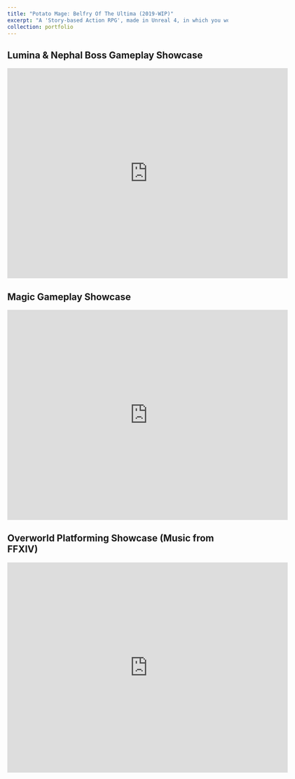 ```yaml
---
title: "Potato Mage: Belfry Of The Ultima (2019-WIP)"
excerpt: "A 'Story-based Action RPG', made in Unreal 4, in which you work for the God Of The Dead and traverse the Underworld!<br/><img src='/images/PotatoBelfry/pot_img_000.png'>"
collection: portfolio
---
```

Lumina & Nephal Boss Gameplay Showcase
------
<iframe
    width="640"
    height="480"
    src="https://www.youtube.com/watch?v=Yx-aTCjCRQU"
    frameborder="0"
    allow="autoplay; encrypted-media"
    allowfullscreen
>
</iframe>

Magic Gameplay Showcase
------
<iframe
    width="640"
    height="480"
    src="https://www.youtube.com/watch?v=Mn4f1QXlnxk"
    frameborder="0"
    allow="autoplay; encrypted-media"
    allowfullscreen
>
</iframe>

Overworld Platforming Showcase (Music from FFXIV)
------
<iframe
    width="640"
    height="480"
    src="https://www.youtube.com/watch?v=LQTuboIAjiY"
    frameborder="0"
    allow="autoplay; encrypted-media"
    allowfullscreen
>
</iframe>